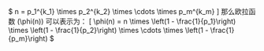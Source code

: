 $ n = p_1^{k_1} \times p_2^{k_2} \times \cdots \times p_m^{k_m} ] 那么欧拉函数 (\phi(n)) 可以表示为： [ \phi(n) = n \times \left(1 - \frac{1}{p_1}\right) \times \left(1 - \frac{1}{p_2}\right) \times \cdots \times \left(1 - \frac{1}{p_m}\right) $